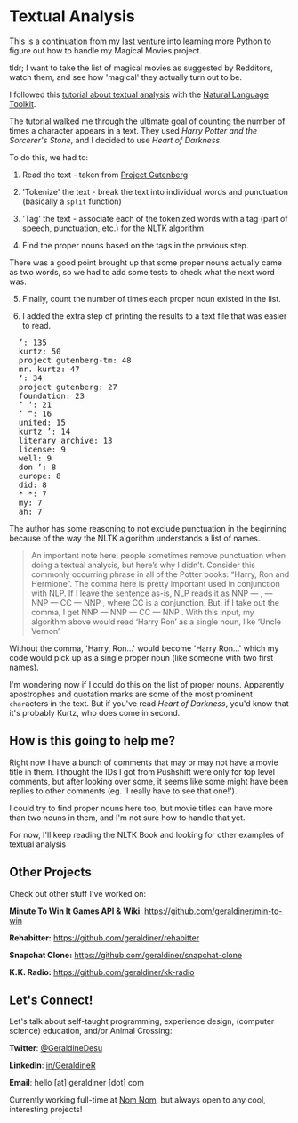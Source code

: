 # Textual Analysis

This is a continuation from my [last venture](https://github.com/geraldiner/python-test) into learning more Python to figure out how to handle my Magical Movies project.

tldr; I want to take the list of magical movies as suggested by Redditors, watch them, and see how 'magical' they actually turn out to be.

I followed this [tutorial about textual analysis](https://medium.com/agatha-codes/using-textual-analysis-to-quantify-a-cast-of-characters-4f3baecdb5c) with the [Natural Language Toolkit](https://www.nltk.org/).

The tutorial walked me through the ultimate goal of counting the number of times a character appears in a text. They used *Harry Potter and the Sorcerer's Stone*, and I decided to use *Heart of Darkness*.

To do this, we had to:
1. Read the text - taken from [Project Gutenberg](https://www.gutenberg.org/)

2. 'Tokenize' the text - break the text into individual words and punctuation (basically a `split` function)

3. 'Tag' the text - associate each of the tokenized words with a tag (part of speech, punctuation, etc.) for the NLTK algorithm

4. Find the proper nouns based on the tags in the previous step. 

  There was a good point brought up that some proper nouns actually came as two words, so we had to add some tests to check what the next word was.

5. Finally, count the number of times each proper noun existed in the list.

6. I added the extra step of printing the results to a text file that was easier to read.

<pre>
  ’: 135
  kurtz: 50
  project gutenberg-tm: 48
  mr. kurtz: 47
  ‘: 34
  project gutenberg: 27
  foundation: 23
  ’ ‘: 21
  ’ “: 16
  united: 15
  kurtz ’: 14
  literary archive: 13
  license: 9
  well: 9
  don ’: 8
  europe: 8
  did: 8
  * *: 7
  my: 7
  ah: 7
</pre>

The author has some reasoning to not exclude punctuation in the beginning because of the way the NLTK algorithm understands a list of names. 

> An important note here: people sometimes remove punctuation when doing a textual analysis, but here’s why I didn’t. Consider this commonly occurring phrase in all of the Potter books: “Harry, Ron and Hermione”. The comma here is pretty important used in conjunction with NLP. If I leave the sentence as-is, NLP reads it as NNP — , — NNP — CC — NNP , where CC is a conjunction. But, if I take out the comma, I get NNP — NNP — CC — NNP . With this input, my algorithm above would read ‘Harry Ron’ as a single noun, like ‘Uncle Vernon’.

Without the comma, 'Harry, Ron...' would become 'Harry Ron...' which my code would pick up as a single proper noun (like someone with two first names).

I'm wondering now if I could do this on the list of proper nouns. Apparently apostrophes and quotation marks are some of the most prominent `char`acters in the text. But if you've read *Heart of Darkness*, you'd know that it's probably Kurtz, who does come in second.

## How is this going to help me?
Right now I have a bunch of comments that may or may not have a movie title in them. I thought the IDs I got from Pushshift were only for top level comments, but after looking over some, it seems like some might have been replies to other comments (eg. 'I really have to see that one!').

I could try to find proper nouns here too, but movie titles can have more than two nouns in them, and I'm not sure how to handle that yet.

For now, I'll keep reading the NLTK Book and looking for other examples of textual analysis









## Other Projects

Check out other stuff I've worked on:

**Minute To Win It Games API & Wiki**: https://github.com/geraldiner/min-to-win

**Rehabitter:** https://github.com/geraldiner/rehabitter

**Snapchat Clone:** https://github.com/geraldiner/snapchat-clone

**K.K. Radio:** https://github.com/geraldiner/kk-radio

## Let's Connect!

Let's talk about self-taught programming, experience design, (computer science) education, and/or Animal Crossing:

**Twitter**: [@GeraldineDesu](https://twitter.com/geraldinedesu)

**LinkedIn**: [in/GeraldineR](https://linkedin.com/in/geraldiner)

**Email**: hello [at] geraldiner [dot] com

Currently working full-time at <a target="_blank" href="https://nomnomnow.com">Nom Nom</a>, but always open to any cool, interesting projects!
